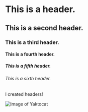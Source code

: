 # This is a header.
## This is a second header.
### This is a third header.
#### This is a fourth header.
##### This is a fifth header.
###### This is a sixth header. 


I created headers!


![Image of Yaktocat](https://octodex.github.com/images/yaktocat.png)
